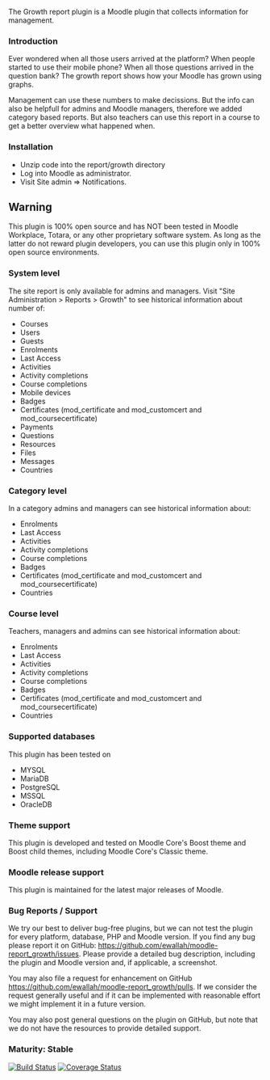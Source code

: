 The Growth report plugin is a Moodle plugin that collects information for management. 

### Introduction
Ever wondered when all those users arrived at the platform? When people started to use their mobile phone?
When all those questions arrived in the question bank?  The growth report shows how your Moodle has grown 
using graphs.

Management can use these numbers to make decissions. But the info can also be helpfull for admins and
Moodle managers, therefore we added category based reports. But also teachers can use this report in a
course to get a better overview what happened when.

### Installation

* Unzip code into the report/growth directory
* Log into Moodle as administrator.
* Visit Site admin => Notifications.

## Warning

This plugin is 100% open source and has NOT been tested in Moodle Workplace, Totara, or any other proprietary software system.
As long as the latter do not reward plugin developers, you can use this plugin only in 100% open source environments.


### System level

The site report is only available for admins and managers. Visit "Site Administration > Reports > Growth"
to see historical information about number of:

* Courses
* Users
* Guests
* Enrolments
* Last Access
* Activities
* Activity completions
* Course completions
* Mobile devices
* Badges
* Certificates (mod_certificate and mod_customcert and mod_coursecertificate)
* Payments
* Questions
* Resources
* Files
* Messages
* Countries

### Category level

In a category admins and managers can see historical information about:

* Enrolments
* Last Access
* Activities
* Activity completions
* Course completions
* Badges
* Certificates (mod_certificate and mod_customcert and mod_coursecertificate)
* Countries

### Course level

Teachers, managers and admins can see historical information about:

* Enrolments
* Last Access
* Activities
* Activity completions
* Course completions
* Badges
* Certificates (mod_certificate and mod_customcert and mod_coursecertificate)
* Countries

### Supported databases

This plugin has been tested on

* MYSQL
* MariaDB
* PostgreSQL
* MSSQL
* OracleDB

### Theme support

This plugin is developed and tested on Moodle Core's Boost theme and Boost child themes, including Moodle Core's Classic theme.

### Moodle release support
This plugin is maintained for the latest major releases of Moodle.

### Bug Reports / Support

We try our best to deliver bug-free plugins, but we can not test the plugin for every platform, database, PHP and
Moodle version. If you find any bug please report it on GitHub: https://github.com/ewallah/moodle-report_growth/issues.
Please provide a detailed bug description, including the plugin and Moodle version and, if applicable, a screenshot.

You may also file a request for enhancement on GitHub https://github.com/ewallah/moodle-report_growth/pulls.
If we consider the request generally useful and if it can be implemented with reasonable effort we might implement it in a future version.

You may also post general questions on the plugin on GitHub, but note that we do not have the resources to provide
detailed support.

### Maturity: Stable

[![Build Status](https://github.com/ewallah/moodle-report_growth/workflows/Tests/badge.svg)](https://github.com/ewallah/moodle-report_growth/actions)
[![Coverage Status](https://coveralls.io/repos/github/ewallah/moodle-report_growth/badge.svg?branch=main)](https://coveralls.io/github/ewallah/moodle-report_growth?branch=main)
